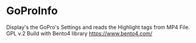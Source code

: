 # GoProInfo
Display's the GoPro's Settings and reads the Highlight tags from MP4 File.
GPL v.2
Build with Bento4 library https://www.bento4.com/

